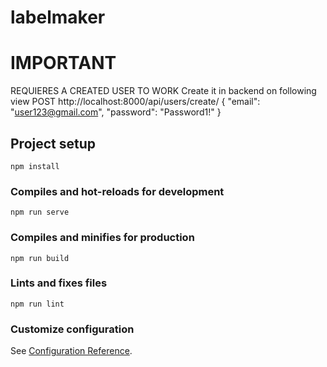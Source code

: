 # labelmaker

# IMPORTANT
REQUIERES A CREATED USER TO WORK 
Create it in backend on following view
POST http://localhost:8000/api/users/create/
{
	"email": "user123@gmail.com",
	"password": "Password1!"
}

## Project setup
```
npm install
```

### Compiles and hot-reloads for development
```
npm run serve
```

### Compiles and minifies for production
```
npm run build
```

### Lints and fixes files
```
npm run lint
```

### Customize configuration
See [Configuration Reference](https://cli.vuejs.org/config/).
